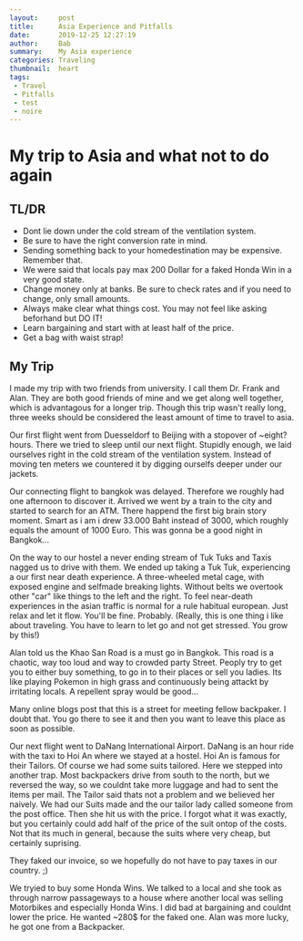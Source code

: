 ```yaml
---
layout:     post
title:      Asia Experience and Pitfalls
date:       2019-12-25 12:27:19
author:     Bab
summary:    My Asia experience
categories: Traveling
thumbnail:  heart
tags:
 - Travel
 - Pitfalls
 - test
 - noire
---
```


# My trip to Asia and what not to do again

## TL/DR
- Dont lie down under the cold stream of the ventilation system.
- Be sure to have the right conversion rate in mind.
- Sending something back to your homedestination may be expensive. Remember that.
- We were said that locals pay max 200 Dollar for a faked Honda Win in a very good state.
- Change money only at banks. Be sure to check rates and if you need to change, only small amounts.
- Always make clear what things cost. You may not feel like asking beforhand but DO IT!
- Learn bargaining and start with at least half of the price.
- Get a bag with waist strap!


## My Trip

I made my trip with two friends from university. I call them Dr. Frank and Alan. They are both good friends of mine and we get along well together, which is advantagous for a longer trip. Though this trip wasn't really long, three weeks should be considered the least amount of time to travel to asia.
 
Our first flight went from Duesseldorf to Beijing with a stopover of ~eight? hours. There we tried to sleep until our next flight. Stupidly enough, we laid ourselves right in the cold stream of the ventilation system. Instead of moving ten meters we countered it by digging ourselfs deeper under our jackets.

Our connecting flight to bangkok was delayed. Therefore we roughly had one afternoon to discover it. Arrived we went by a train to the city and started to search for an ATM. There happend the first big brain story moment. Smart as i am i drew 33.000 Baht instead of 3000, which roughly equals the amount of 1000 Euro. This was gonna be a good night in Bangkok...

On the way to our hostel a never ending stream of Tuk Tuks and Taxis nagged us to drive with them. We ended up taking a Tuk Tuk, experiencing a our first near death experience. A three-wheeled metal cage, with exposed engine and selfmade breaking lights. Without belts we overtook other "car" like things to the left and the right. To feel near-death experiences in the asian traffic is normal for a rule habitual european. Just relax and let it flow. You'll be fine. Probably. (Really, this is one thing i like about traveling. You have to learn to let go and not get stressed. You grow by this!)

Alan told us the Khao San Road is a must go in Bangkok. This road is a chaotic, way too loud and way to crowded party Street. Peoply try to get you to either buy something, to go in to their places or sell you ladies. Its like playing Pokemon in high grass and continuously being attackt by irritating locals. A repellent spray would be good...

Many online blogs post that this is a street for meeting fellow backpaker. I doubt that. You go there to see it and then you want to leave this place as soon as possible.

Our next flight went to DaNang International Airport. DaNang is an hour ride with the taxi to Hoi An where we stayed at a hostel. Hoi An is famous for their Tailors. Of course we had some suits tailored. Here we stepped into another trap. Most backpackers drive from south to the north, but we reversed the way, so we couldnt take more luggage and had to sent the items per mail. The Tailor said thats not a problem and we believed her naively. We had our Suits made and the our tailor lady called someone from the post office. Then she hit us with the price. I forgot what it was exactly, but you certainly could add half of the price of the suit ontop of the costs. Not that its much in general, because the suits where very cheap, but certainly suprising.

They faked our invoice, so we hopefully do not have to pay taxes in our country. ;)

We tryied to buy some Honda Wins. We talked to a local and she took as through narrow passageways to a house where another local was selling Motorbikes and especially Honda Wins. I did bad at bargaining and couldnt lower the price. He wanted ~280$ for the faked one. Alan was more lucky, he got one from a Backpacker.
